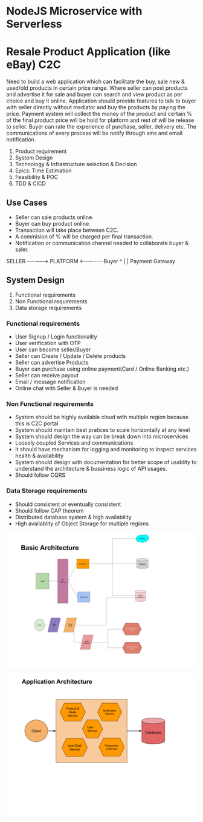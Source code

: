 # NodeJS Microservice with Serverless

# Resale Product Application (like eBay) C2C

Need to build a web application which can facilitate the buy, sale new & used/old products in certain price range. Where seller can post products and advertise it for sale and buyer can search and view product as per choice and buy it online.
Application should provide features to talk to buyer with seller directly without mediator and buy the products by paying the price. Payment system will collect the money of the product and certain % of the final product price will be hold for platform and rest of will be release to seller. Buyer can rate the experience of purchase, seller, delivery etc. The communications of every process will be notify through sms and email notification.

1. Product requirement
2. System Design
3. Technology & Infrastructure selection & Decision
4. Epics: Time Estimation
5. Feasibility & POC
6. TDD & CICD


## Use Cases
- Seller can sale products online.
- Buyer can buy product online.
- Transaction will take place between C2C.
- A commision of % will be charged per final transaction.
- Notification or communication channel needed to collaborate buyer & saler.

SELLER ------> PLATFORM <-------Buyer
                  ^
                  |
                  |
               Payment
               Gateway

## System Design

1. Functional requirements
2. Non Functional requirements
3. Data storage requirements

### Functional requirements

- User Signup / Login functionality
- User verification with OTP
- User can become seller/Buyer
- Seller can Create / Update / Delete products
- Seller can advertise Products
- Buyer can purchase using online payment(Card / Online Banking etc.)
- Seller can receive payout 
- Email / message notification
- Online chat with Seller & Buyer is needed

### Non Functional requirements

- System should be highly available cloud with multiple region because this is C2C portal
- System should maintain best pratices to scale horizontally at any level
- System should design the way can be break down into microservices
- Loosely coupled Services and communications
- It should have mechanism for logging and monitoring to inspect services health & availability
- System should design with documentation for better scope of usablity to understand the architecture & bussiness logic of API usages.
- Should follow CQRS

### Data Storage requirements

- Should consistent or eventually consistent
- Should follow CAP theorem
- Distributed database system & high availability
- High availablity of Object Storage for multiple regions


![image description](./images/hld.svg)

![image description](./images/application-architecture.svg)

